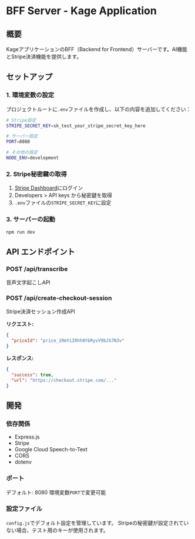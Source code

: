 # BFF Server - Kage Application

## 概要
KageアプリケーションのBFF（Backend for Frontend）サーバーです。AI機能とStripe決済機能を提供します。

## セットアップ

### 1. 環境変数の設定
プロジェクトルートに`.env`ファイルを作成し、以下の内容を追加してください：

```bash
# Stripe設定
STRIPE_SECRET_KEY=sk_test_your_stripe_secret_key_here

# サーバー設定
PORT=8080

# その他の設定
NODE_ENV=development
```

### 2. Stripe秘密鍵の取得
1. [Stripe Dashboard](https://dashboard.stripe.com/)にログイン
2. Developers > API keys から秘密鍵を取得
3. `.env`ファイルの`STRIPE_SECRET_KEY`に設定

### 3. サーバーの起動
```bash
npm run dev
```

## API エンドポイント

### POST /api/transcribe
音声文字起こしAPI

### POST /api/create-checkout-session
Stripe決済セッション作成API

**リクエスト:**
```json
{
  "priceId": "price_1RmYiIRhh0YbRyvV9bJG7N3v"
}
```

**レスポンス:**
```json
{
  "success": true,
  "url": "https://checkout.stripe.com/..."
}
```

## 開発

### 依存関係
- Express.js
- Stripe
- Google Cloud Speech-to-Text
- CORS
- dotenv

### ポート
デフォルト: 8080
環境変数`PORT`で変更可能

### 設定ファイル
`config.js`でデフォルト設定を管理しています。
Stripeの秘密鍵が設定されていない場合、テスト用のキーが使用されます。
